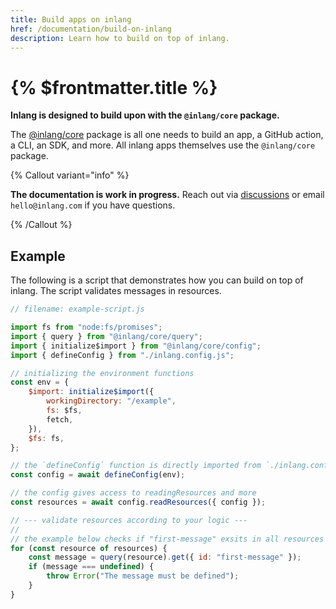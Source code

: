 ```yaml
---
title: Build apps on inlang
href: /documentation/build-on-inlang
description: Learn how to build on top of inlang.
---
```


# {% $frontmatter.title %}

**Inlang is designed to build upon with the `@inlang/core` package.**

The [@inlang/core](https://github.com/inlang/inlang/tree/main/source-code/core) package is all one needs to build an app, a GitHub action, a CLI, an SDK, and more. All inlang apps themselves use the `@inlang/core` package.

{% Callout variant="info" %}

**The documentation is work in progress.** Reach out via [discussions](https://github.com/inlang/inlang/discussions) or email `hello@inlang.com` if you have questions.

{% /Callout %}

## Example

The following is a script that demonstrates how you can build on top of inlang. The script validates messages in resources.

```js
// filename: example-script.js

import fs from "node:fs/promises";
import { query } from "@inlang/core/query";
import { initialize$import } from "@inlang/core/config";
import { defineConfig } from "./inlang.config.js";

// initializing the environment functions
const env = {
	$import: initialize$import({
		workingDirectory: "/example",
		fs: $fs,
		fetch,
	}),
	$fs: fs,
};

// the `defineConfig` function is directly imported from `./inlang.config.js`
const config = await defineConfig(env);

// the config gives access to readingResources and more
const resources = await config.readResources({ config });

// --- validate resources according to your logic ---
//
// the example below checks if "first-message" exsits in all resources
for (const resource of resources) {
	const message = query(resource).get({ id: "first-message" });
	if (message === undefined) {
		throw Error("The message must be defined");
	}
}
```
